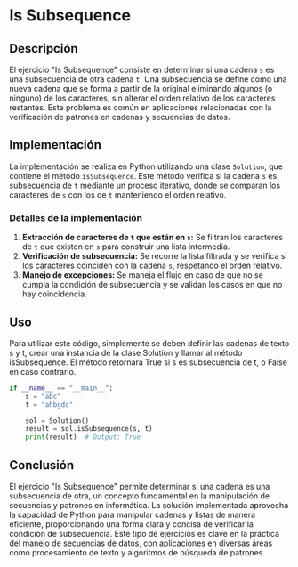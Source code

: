 # Is Subsequence

## Descripción

El ejercicio "Is Subsequence" consiste en determinar si una cadena `s` es una subsecuencia de otra cadena `t`. Una subsecuencia se define como una nueva cadena que se forma a partir de la original eliminando algunos (o ninguno) de los caracteres, sin alterar el orden relativo de los caracteres restantes. Este problema es común en aplicaciones relacionadas con la verificación de patrones en cadenas y secuencias de datos.

## Implementación

La implementación se realiza en Python utilizando una clase `Solution`, que contiene el método `isSubsequence`. Este método verifica si la cadena `s` es subsecuencia de `t` mediante un proceso iterativo, donde se comparan los caracteres de `s` con los de `t` manteniendo el orden relativo.

### Detalles de la implementación

1. **Extracción de caracteres de `t` que están en `s`:** Se filtran los caracteres de `t` que existen en `s` para construir una lista intermedia.
2. **Verificación de subsecuencia:** Se recorre la lista filtrada y se verifica si los caracteres coinciden con la cadena `s`, respetando el orden relativo.
3. **Manejo de excepciones:** Se maneja el flujo en caso de que no se cumpla la condición de subsecuencia y se validan los casos en que no hay coincidencia.

## Uso

Para utilizar este código, simplemente se deben definir las cadenas de texto s y t, crear una instancia de la clase Solution y llamar al método isSubsequence. El método retornará True si s es subsecuencia de t, o False en caso contrario.

```python
if __name__ == "__main__":
    s = "abc"
    t = "ahbgdc"

    sol = Solution()
    result = sol.isSubsequence(s, t)
    print(result)  # Output: True
```

## Conclusión

El ejercicio "Is Subsequence" permite determinar si una cadena es una subsecuencia de otra, un concepto fundamental en la manipulación de secuencias y patrones en informática. La solución implementada aprovecha la capacidad de Python para manipular cadenas y listas de manera eficiente, proporcionando una forma clara y concisa de verificar la condición de subsecuencia. Este tipo de ejercicios es clave en la práctica del manejo de secuencias de datos, con aplicaciones en diversas áreas como procesamiento de texto y algoritmos de búsqueda de patrones.
